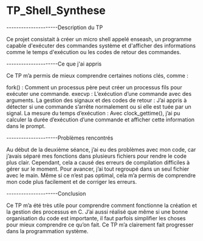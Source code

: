 # TP_Shell_Synthese
---------------------Description du TP

Ce projet consistait à créer un micro shell appelé enseash, un programme capable d'exécuter des commandes système et d'afficher des informations comme le temps d'exécution ou les codes de retour des commandes.

---------------------Ce que j'ai appris

Ce TP m’a permis de mieux comprendre certaines notions clés, comme :

fork() : Comment un processus père peut créer un processus fils pour exécuter une commande.
execvp : L’exécution d’une commande avec des arguments.
La gestion des signaux et des codes de retour : J’ai appris à détecter si une commande s’arrête normalement ou si elle est tuée par un signal.
La mesure du temps d’exécution : Avec clock_gettime(), j’ai pu calculer la durée d’exécution d’une commande et afficher cette information dans le prompt.

---------------------Problèmes rencontrés

Au début de la deuxième séance, j’ai eu des problèmes avec mon code, car j’avais séparé mes fonctions dans plusieurs fichiers pour rendre le code plus clair. Cependant, cela a causé des erreurs de compilation difficiles à gérer sur le moment. Pour avancer, j’ai tout regroupé dans un seul fichier avec le main. Même si ce n’est pas optimal, cela m’a permis de comprendre mon code plus facilement et de corriger les erreurs.

---------------------Conclusion

Ce TP m’a été très utile pour comprendre comment fonctionne la création et la gestion des processus en C. J’ai aussi réalisé que même si une bonne organisation du code est importante, il faut parfois simplifier les choses pour mieux comprendre ce qu’on fait. Ce TP m’a clairement fait progresser dans la programmation système.
